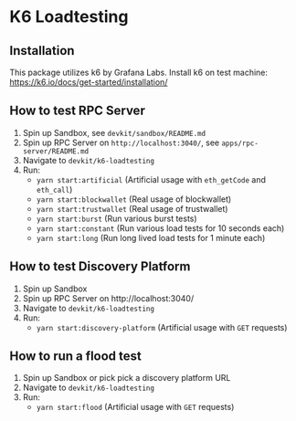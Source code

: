 # K6 Loadtesting

## Installation

This package utilizes k6 by Grafana Labs.
Install k6 on test machine: https://k6.io/docs/get-started/installation/

## How to test RPC Server

1. Spin up Sandbox, see `devkit/sandbox/README.md`
2. Spin up RPC Server on `http://localhost:3040/`, see `apps/rpc-server/README.md`
3. Navigate to `devkit/k6-loadtesting`
4. Run:
   - `yarn start:artificial` (Artificial usage with `eth_getCode` and `eth_call`)
   - `yarn start:blockwallet` (Real usage of blockwallet)
   - `yarn start:trustwallet` (Real usage of trustwallet)
   - `yarn start:burst` (Run various burst tests)
   - `yarn start:constant` (Run various load tests for 10 seconds each)
   - `yarn start:long` (Run long lived load tests for 1 minute each)

## How to test Discovery Platform

1. Spin up Sandbox
2. Spin up RPC Server on http://localhost:3040/
3. Navigate to `devkit/k6-loadtesting`
4. Run:
   - `yarn start:discovery-platform` (Artificial usage with `GET` requests)

## How to run a flood test

1. Spin up Sandbox or pick pick a discovery platform URL
2. Navigate to `devkit/k6-loadtesting`
3. Run:
   - `yarn start:flood` (Artificial usage with `GET` requests)

